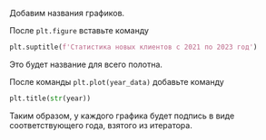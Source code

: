 Добавим названия графиков.

После `plt.figure` вставьте команду

```python
plt.suptitle(f'Статистика новых клиентов с 2021 по 2023 год')
```

Это будет название для всего полотна.

После команды `plt.plot(year_data)` добавьте команду

```python
plt.title(str(year))
```

Таким образом, у каждого графика будет подпись в виде соответствующего года, взятого из итератора.